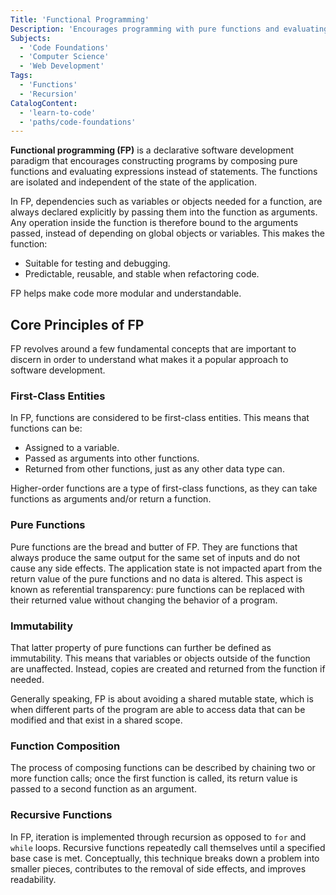 ```yaml
---
Title: 'Functional Programming'
Description: 'Encourages programming with pure functions and evaluating expressions instead of statements.'
Subjects:
  - 'Code Foundations'
  - 'Computer Science'
  - 'Web Development'
Tags:
  - 'Functions'
  - 'Recursion'
CatalogContent:
  - 'learn-to-code'
  - 'paths/code-foundations'
---
```


**Functional programming (FP)** is a declarative software development paradigm that encourages constructing programs by composing pure functions and evaluating expressions instead of statements. The functions are isolated and independent of the state of the application.

In FP, dependencies such as variables or objects needed for a function, are always declared explicitly by passing them into the function as arguments. Any operation inside the function is therefore bound to the arguments passed, instead of depending on global objects or variables. This makes the function:

- Suitable for testing and debugging.
- Predictable, reusable, and stable when refactoring code.

FP helps make code more modular and understandable.

## Core Principles of FP

FP revolves around a few fundamental concepts that are important to discern in order to understand what makes it a popular approach to software development.

### First-Class Entities

In FP, functions are considered to be first-class entities. This means that functions can be:

- Assigned to a variable.
- Passed as arguments into other functions.
- Returned from other functions, just as any other data type can.

Higher-order functions are a type of first-class functions, as they can take functions as arguments and/or return a function.

### Pure Functions

Pure functions are the bread and butter of FP. They are functions that always produce the same output for the same set of inputs and do not cause any side effects. The application state is not impacted apart from the return value of the pure functions and no data is altered. This aspect is known as referential transparency: pure functions can be replaced with their returned value without changing the behavior of a program.

### Immutability

That latter property of pure functions can further be defined as immutability. This means that variables or objects outside of the function are unaffected. Instead, copies are created and returned from the function if needed.

Generally speaking, FP is about avoiding a shared mutable state, which is when different parts of the program are able to access data that can be modified and that exist in a shared scope.

### Function Composition

The process of composing functions can be described by chaining two or more function calls; once the first function is called, its return value is passed to a second function as an argument.

### Recursive Functions

In FP, iteration is implemented through recursion as opposed to `for` and `while` loops. Recursive functions repeatedly call themselves until a specified base case is met. Conceptually, this technique breaks down a problem into smaller pieces, contributes to the removal of side effects, and improves readability.
